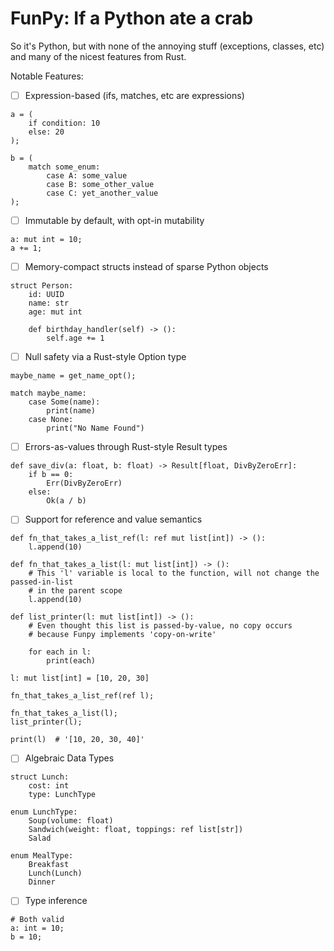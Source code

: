 # FunPy: If a Python ate a crab 

So it's Python, but with none of the annoying stuff (exceptions, classes, etc)
and many of the nicest features from Rust.

Notable Features:
- [ ] Expression-based (ifs, matches, etc are expressions)
```
a = (
    if condition: 10
    else: 20 
);

b = (
    match some_enum:
        case A: some_value
        case B: some_other_value
        case C: yet_another_value
);
```
- [ ] Immutable by default, with opt-in mutability 
```
a: mut int = 10;
a += 1;
```

- [ ] Memory-compact structs instead of sparse Python objects
```
struct Person:
    id: UUID
    name: str
    age: mut int

    def birthday_handler(self) -> ():
        self.age += 1
```
- [ ] Null safety via a Rust-style Option type
```
maybe_name = get_name_opt();

match maybe_name:
    case Some(name):
        print(name)
    case None:
        print("No Name Found")
```
- [ ] Errors-as-values through Rust-style Result types
```
def save_div(a: float, b: float) -> Result[float, DivByZeroErr]:
    if b == 0:
        Err(DivByZeroErr)
    else:
        Ok(a / b)
```
- [ ] Support for reference and value semantics
```
def fn_that_takes_a_list_ref(l: ref mut list[int]) -> ():
    l.append(10)

def fn_that_takes_a_list(l: mut list[int]) -> ():
    # This 'l' variable is local to the function, will not change the passed-in-list 
    # in the parent scope
    l.append(10)

def list_printer(l: mut list[int]) -> ():
    # Even thought this list is passed-by-value, no copy occurs
    # because Funpy implements 'copy-on-write'

    for each in l:
        print(each)

l: mut list[int] = [10, 20, 30] 

fn_that_takes_a_list_ref(ref l);

fn_that_takes_a_list(l);
list_printer(l);

print(l)  # '[10, 20, 30, 40]'

```
- [ ] Algebraic Data Types 
```
struct Lunch:
    cost: int
    type: LunchType

enum LunchType:
    Soup(volume: float)
    Sandwich(weight: float, toppings: ref list[str])
    Salad

enum MealType:
    Breakfast
    Lunch(Lunch)
    Dinner

```
- [ ] Type inference
```
# Both valid
a: int = 10;
b = 10;
```

